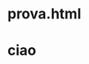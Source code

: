 # prova.html
<html>
  <body>
  <head>
    <div id="barra"></div>
<h1> ciao </h1>
</head>
</body>
</html>

